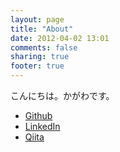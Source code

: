 ```yaml
---
layout: page
title: "About"
date: 2012-04-02 13:01
comments: false
sharing: true
footer: true
---
```

こんにちは。かがわです。

- [Github](https://github.com/shuhei)
- [LinkedIn](http://www.linkedin.com/in/shuheikagawa)
- [Qiita](http://qiita.com/users/shuhei)
